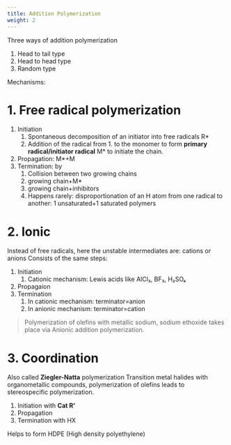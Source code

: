 ```yaml
---
title: Addition Polymerization
weight: 2
---
```

Three ways of addition polymerization
1. Head to tail type
2. Head to head type
3. Random type

Mechanisms:
# 1. Free radical polymerization
1. Initiation
	1. Spontaneous decomposition of an initiator into free radicals R*
	2. Addition of the radical from 1. to the monomer to form **primary radical/initiator radical** M* to initiate the chain.
2. Propagation: M*+M
3. Termination: by
	1. Collision between two growing chains
	2. growing chain+M*
	3. growing chain+inhibitors
	4. Happens rarely: disproportionation of an H atom from one radical to another: 1 unsaturated+1 saturated polymers

# 2. Ionic
Instead of free radicals, here the unstable intermediates are: cations or anions
Consists of the same steps:
1. Initiation
	1. Cationic mechanism: Lewis acids like AlCl₃, BF₃, H₂SO₄
2. Propagaion
3. Termination
	1. In cationic mechanism: terminator=anion
	2. In anionic mechanism: terminator=cation

> Polymerization of olefins with metallic sodium, sodium ethoxide takes place via Anionic addition polymerization.

# 3. Coordination
Also called **Ziegler-Natta** polymerization
Transition metal halides with organometallic compounds, polymerization of olefins leads to stereospecific polymerization.
1. Initiation with **Cat R'**
2. Propagation
3. Termination with HX

Helps to form HDPE (High density polyethylene)